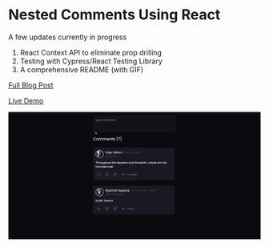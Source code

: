 # Nested Comments Using React

A few updates currently in progress

1. React Context API to eliminate prop drilling
2. Testing with Cypress/React Testing Library
3. A comprehensive README (with GIF)

[Full Blog Post](https://dev.faddalibrahim.com/blog/using-recursion-to-create-nested-comments-system-ft-reactjs)

[Live Demo](https://nested-comments-react.netlify.app)

![Demo](demo.gif)
